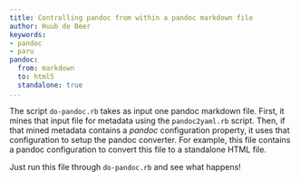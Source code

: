 ```yaml
---
title: Controlling pandoc from within a pandoc markdown file
author: Huub de Beer
keywords:
- pandoc
- paru
pandoc:
  from: markdown
  to: html5
  standalone: true
...
```


The script `do-pandoc.rb` takes as input one pandoc markdown file. First, it
mines that input file for metadata using the `pandoc2yaml.rb` script. Then, if
that mined metadata contains a *pandoc* configuration property, it uses that
configuration to setup the pandoc converter. For example, this file contains a
pandoc configuration to convert this file to a standalone HTML file.

Just run this file through `do-pandoc.rb` and see what happens!
